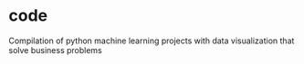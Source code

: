 # code
Compilation of python machine learning projects with data visualization that solve business problems
